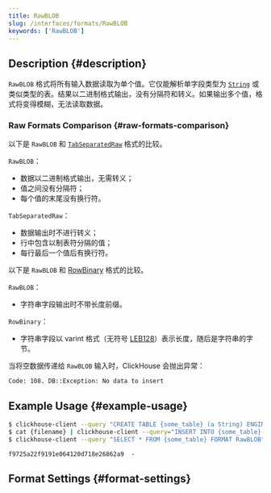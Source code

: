 ```yaml
---
title: RawBLOB
slug: /interfaces/formats/RawBLOB
keywords: ['RawBLOB']
---
```


## Description {#description}

`RawBLOB` 格式将所有输入数据读取为单个值。它仅能解析单字段类型为 [`String`](/sql-reference/data-types/string.md) 或类似类型的表。结果以二进制格式输出，没有分隔符和转义。如果输出多个值，格式将变得模糊，无法读取数据。

### Raw Formats Comparison {#raw-formats-comparison}

以下是 `RawBLOB` 和 [`TabSeparatedRaw`](./TabSeparated/TabSeparatedRaw.md) 格式的比较。

`RawBLOB`：
- 数据以二进制格式输出，无需转义；
- 值之间没有分隔符；
- 每个值的末尾没有换行符。

`TabSeparatedRaw`：
- 数据输出时不进行转义；
- 行中包含以制表符分隔的值；
- 每行最后一个值后有换行符。

以下是 `RawBLOB` 和 [RowBinary](./RowBinary/RowBinary.md) 格式的比较。

`RawBLOB`：
- 字符串字段输出时不带长度前缀。

`RowBinary`：
- 字符串字段以 varint 格式（无符号 [LEB128](https://en.wikipedia.org/wiki/LEB128)）表示长度，随后是字符串的字节。

当将空数据传递给 `RawBLOB` 输入时，ClickHouse 会抛出异常：

```text
Code: 108. DB::Exception: No data to insert
```

## Example Usage {#example-usage}

```bash title="Query"
$ clickhouse-client --query "CREATE TABLE {some_table} (a String) ENGINE = Memory;"
$ cat {filename} | clickhouse-client --query="INSERT INTO {some_table} FORMAT RawBLOB"
$ clickhouse-client --query "SELECT * FROM {some_table} FORMAT RawBLOB" | md5sum
```

```text title="Response"
f9725a22f9191e064120d718e26862a9  -
```

## Format Settings {#format-settings}
